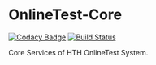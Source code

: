 # OnlineTest-Core
[![Codacy Badge](https://api.codacy.com/project/badge/Grade/1634178cbfce40f282e6f37ccd6ec546)](https://www.codacy.com?utm_source=github.com&amp;utm_medium=referral&amp;utm_content=solidhtwoo/OnlineTest-Core&amp;utm_campaign=Badge_Grade)
[![Build Status](https://travis-ci.com/solidhtwoo/OnlineTest-Core.svg?token=MPnZx6KzbfNQSMr69Huk&branch=app)](https://travis-ci.com/solidhtwoo/OnlineTest-Core)

Core Services of HTH OnlineTest System.
